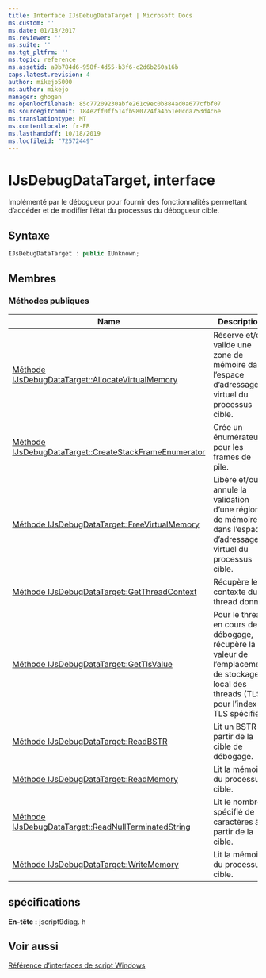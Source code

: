 ```yaml
---
title: Interface IJsDebugDataTarget | Microsoft Docs
ms.custom: ''
ms.date: 01/18/2017
ms.reviewer: ''
ms.suite: ''
ms.tgt_pltfrm: ''
ms.topic: reference
ms.assetid: a9b784d6-958f-4d55-b3f6-c2d6b260a16b
caps.latest.revision: 4
author: mikejo5000
ms.author: mikejo
manager: ghogen
ms.openlocfilehash: 85c77209230abfe261c9ec0b884ad0a677cfbf07
ms.sourcegitcommit: 184e2ff0ff514fb980724fa4b51e0cda753d4c6e
ms.translationtype: MT
ms.contentlocale: fr-FR
ms.lasthandoff: 10/18/2019
ms.locfileid: "72572449"
---
```

# <a name="ijsdebugdatatarget-interface"></a>IJsDebugDataTarget, interface
Implémenté par le débogueur pour fournir des fonctionnalités permettant d’accéder et de modifier l’état du processus du débogueur cible.  
  
## <a name="syntax"></a>Syntaxe  
  
```cpp
IJsDebugDataTarget : public IUnknown;  
```  
  
## <a name="members"></a>Membres  
  
### <a name="public-methods"></a>M&#233;thodes publiques  
  
|Name|Description|  
|----------|-----------------|  
|[Méthode IJsDebugDataTarget::AllocateVirtualMemory](../../winscript/reference/ijsdebugdatatarget-allocatevirtualmemory-method.md)|Réserve et/ou valide une zone de mémoire dans l’espace d’adressage virtuel du processus cible.|  
|[Méthode IJsDebugDataTarget::CreateStackFrameEnumerator](../../winscript/reference/ijsdebugdatatarget-createstackframeenumerator-method.md)|Crée un énumérateur pour les frames de pile.|  
|[Méthode IJsDebugDataTarget::FreeVirtualMemory](../../winscript/reference/ijsdebugdatatarget-freevirtualmemory-method.md)|Libère et/ou annule la validation d’une région de mémoire dans l’espace d’adressage virtuel du processus cible.|  
|[Méthode IJsDebugDataTarget::GetThreadContext](../../winscript/reference/ijsdebugdatatarget-getthreadcontext-method.md)|Récupère le contexte du thread donné.|  
|[Méthode IJsDebugDataTarget::GetTlsValue](../../winscript/reference/ijsdebugdatatarget-gettlsvalue-method.md)|Pour le thread en cours de débogage, récupère la valeur de l’emplacement de stockage local des threads (TLS) pour l’index TLS spécifié.|  
|[Méthode IJsDebugDataTarget::ReadBSTR](../../winscript/reference/ijsdebugdatatarget-readbstr-method.md)|Lit un BSTR à partir de la cible de débogage.|  
|[Méthode IJsDebugDataTarget::ReadMemory](../../winscript/reference/ijsdebugdatatarget-readmemory-method.md)|Lit la mémoire du processus cible.|  
|[Méthode IJsDebugDataTarget::ReadNullTerminatedString](../../winscript/reference/ijsdebugdatatarget-readnullterminatedstring-method.md)|Lit le nombre spécifié de caractères à partir de la cible.|  
|[Méthode IJsDebugDataTarget::WriteMemory](../../winscript/reference/ijsdebugdatatarget-writememory-method.md)|Lit la mémoire du processus cible.|  
  
## <a name="requirements"></a>spécifications  
 **En-tête :** jscript9diag. h  
  
## <a name="see-also"></a>Voir aussi  
 [Référence d’interfaces de script Windows](../../winscript/reference/windows-script-interfaces-reference.md)